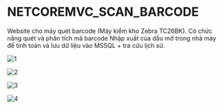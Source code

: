 # NETCOREMVC_SCAN_BARCODE
Website cho máy quét barcode (Máy kiểm kho Zebra TC26BK). Có chức năng quét và phân tích mã barcode Nhập xuất của dầu mỡ trong nhà máy để tính toán và lưu dữ liệu vào MSSQL + tra cứu lịch sử.

![1](https://github.com/sanguyeenx96/NETCOREMVC_SCAN_BARCODE/assets/103011257/f064f4e3-d6c7-4374-9f23-274e32aebc40)

![2](https://github.com/sanguyeenx96/NETCOREMVC_SCAN_BARCODE/assets/103011257/9079baab-50b7-40a0-a822-695461270f39)

![3](https://github.com/sanguyeenx96/NETCOREMVC_SCAN_BARCODE/assets/103011257/e81a45a0-2df0-431b-aeb4-b826ce3ff041)

![4](https://github.com/sanguyeenx96/NETCOREMVC_SCAN_BARCODE/assets/103011257/01449da8-81fa-41f0-85fe-b461daca4a22)


